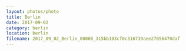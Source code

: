 ```yaml
---
layout: photos/photo
title: Berlin
date: 2017-09-02
category: berlin
location: berlin
filename: 2017_09_02_Berlin_00008_315bb103cf0c316739aee27056470daf
---
```

